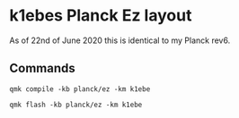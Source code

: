# k1ebes Planck Ez layout

As of 22nd of June 2020 this is identical to my Planck rev6.

## Commands

`qmk compile -kb planck/ez -km k1ebe`

`qmk flash -kb planck/ez -km k1ebe`
